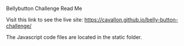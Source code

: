 Bellybutton Challenge Read Me

Visit this link to see the live site: https://cavallon.github.io/belly-button-challenge/

The Javascript code files are located in the static folder. 
